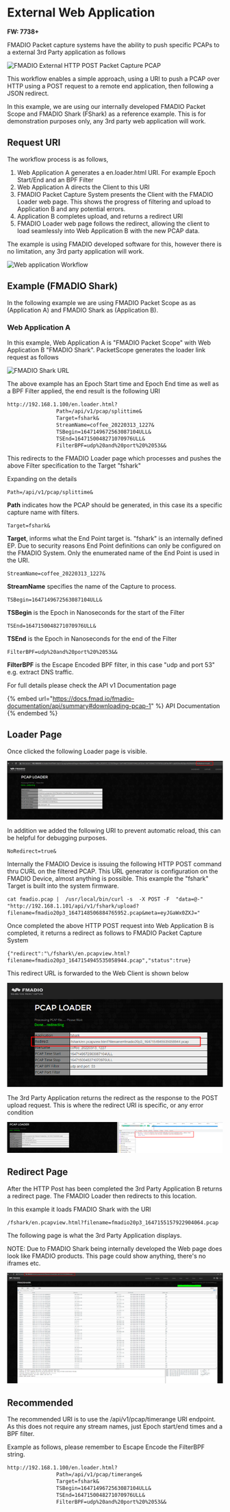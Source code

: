 # External Web Application

**FW: 7738+**

FMADIO Packet capture systems have the ability to push specific PCAPs to a external 3rd Party application as follows

![FMADIO External HTTP POST Packet Capture PCAP](../.gitbook/assets/2022-03-12\_23-37.png)

This workflow enables a simple approach, using a URI to push a PCAP over HTTP using a POST request to a remote end application, then following a JSON redirect.

In this example, we are using our internally developed FMADIO Packet Scope and FMADIO Shark (FShark) as a reference example. This is for demonstration purposes only, any 3rd party web application will work.

## Request URI

The workflow process is as follows,

1. Web Application A generates a en.loader.html URI. For example Epoch Start/End and an BPF Filter
2. Web Application A directs the Client to this URI
3. FMADIO Packet Capture System  presents the Client with the FMADIO Loader web page. This shows the progress of filtering and upload to Application B and any potential errors.
4. Application B completes upload, and returns a redirect URI
5. FMADIO Loader web page follows the redirect, allowing the client to load seamlessly into Web Application B with the new PCAP data.

The example is using FMADIO developed software for this, however there is no limitation, any 3rd party application will work.

![Web application Workflow](../.gitbook/assets/2022-03-12\_22-29.png)

## Example (FMADIO Shark)

In the following example we are using FMADIO Packet Scope as as (Application A) and FMADIO Shark as (Application B).

### Web Application A

In this example, Web Application A is "FMADIO Packet Scope" with Web Application B "FMADIO Shark". PacketScope generates the loader link request as follows

![FMADIO Shark URL](../.gitbook/assets/2022-03-12\_22-40.png)

The above example has an Epoch Start time and Epoch End time as well as a BPF Filter applied, the end result is the following URI

```
http://192.168.1.100/en.loader.html?
                Path=/api/v1/pcap/splittime&
                Target=fshark&
                StreamName=coffee_20220313_1227&
                TSBegin=1647149672563087104ULL&
                TSEnd=1647150048271070976ULL&
                FilterBPF=udp%20and%20port%20%2053&&
```

This redirects to the FMADIO Loader page which processes and pushes the above Filter specification to the Target "fshark"

Expanding on the details

```
Path=/api/v1/pcap/splittime&
```

**Path** indicates how the PCAP should be generated, in this case its a specific capture name with filters.

```
Target=fshark&
```

**Target**, informs what the End Point target is. "fshark" is an internally defined EP. Due to security reasons End Point definitions can only be configured on the FMADIO System. Only the enumerated name of the End Point is used in the URI.

```
StreamName=coffee_20220313_1227&
```

**StreamName** specifies the name of the Capture to process.

```
TSBegin=1647149672563087104ULL&
```

**TSBegin** is the Epoch in Nanoseconds for the start of the Filter

```
TSEnd=1647150048271070976ULL&
```

**TSEnd** is the Epoch in Nanoseconds for the end of the Filter

```
FilterBPF=udp%20and%20port%20%2053&&
```

**FilterBPF** is the Escape Encoded BPF filter, in this case "udp and port 53" e.g. extract DNS traffic.

For full details please check the API v1 Documentation page

{% embed url="https://docs.fmad.io/fmadio-documentation/api/summary#downloading-pcap-1" %}
API Documentation
{% endembed %}

## Loader Page

Once clicked the following Loader page is visible.

![Loader Page](<../.gitbook/assets/image (119).png>)

In addition we added the following URI to prevent automatic reload, this can be helpful for debugging purposes.

```
NoRedirect=true&
```

Internally the FMADIO Device is issuing the following HTTP POST command thru CURL on the filtered PCAP. This URL generator is configuration on the FMADIO Device, almost anything is possible. This example the "fshark" Target is built into the system firmware.

```
cat fmadio.pcap |  /usr/local/bin/curl -s  -X POST -F  "data=@-" "http://192.168.1.101/api/v1/fshark/upload?filename=fmadio20p3_1647148506884765952.pcap&meta=eyJGaWx0ZXJ="

```

Once completed the above HTTP POST request into Web Application B is completed, it returns a redirect as follows to FMADIO Packet Capture System

```
{"redirect":"\/fshark\/en.pcapview.html?filename=fmadio20p3_1647154945535058944.pcap","status":true}

```

This redirect URL is forwarded to the Web Client is shown below

![Completed Redirect](<../.gitbook/assets/image (127).png>)

The 3rd Party Application returns the redirect as the response to the POST upload request. This is where the redirect URI is specific, or any error condition

![Application B Redirect JSON URI](<../.gitbook/assets/image (128).png>)

## Redirect Page

After the HTTP Post has been completed the 3rd Party Application B returns a redirect page. The FMADIO Loader then redirects to this location.

In this example it loads FMADIO Shark with the URI

```
/fshark/en.pcapview.html?filename=fmadio20p3_1647155157922904064.pcap
```

The following page is what the 3rd Party Application displays.&#x20;

NOTE: Due to FMADIO Shark being internally developed the Web page does look like FMADIO products. This page could show anything, there's no iframes etc.

![3rd Party Application B](<../.gitbook/assets/image (126).png>)

## Recommended

The recommended URI is to use the /api/v1/pcap/timerange URI endpoint. As this does not require any stream names, just Epoch start/end times and a BPF filter.

Example as follows, please remember to Escape Encode the FilterBPF string.

```
http://192.168.1.100/en.loader.html?
                Path=/api/v1/pcap/timerange&
                Target=fshark&
                TSBegin=1647149672563087104ULL&
                TSEnd=1647150048271070976ULL&
                FilterBPF=udp%20and%20port%20%2053&&
```
